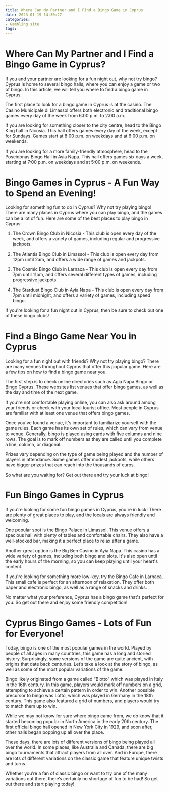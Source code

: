 ```yaml
---
title: Where Can My Partner and I Find a Bingo Game in Cyprus
date: 2023-01-19 14:30:27
categories:
- Gambling site
tags:
---
```



#  Where Can My Partner and I Find a Bingo Game in Cyprus?

If you and your partner are looking for a fun night out, why not try bingo? Cyprus is home to several bingo halls, where you can enjoy a game or two of bingo. In this article, we will tell you where to find a bingo game in Cyprus.

The first place to look for a bingo game in Cyprus is at the casino. The Casino Municipale di Limassol offers both electronic and traditional bingo games every day of the week from 6:00 p.m. to 2:00 a.m.

If you are looking for something closer to the city centre, head to the Bingo King hall in Nicosia. This hall offers games every day of the week, except for Sundays. Games start at 8:00 p.m. on weekdays and at 6:00 p.m. on weekends.

If you are looking for a more family-friendly atmosphere, head to the Poseidonas Bingo Hall in Ayia Napa. This hall offers games six days a week, starting at 7:00 p.m. on weekdays and at 5:00 p.m. on weekends.

#  Bingo Games in Cyprus - A Fun Way to Spend an Evening!

Looking for something fun to do in Cyprus? Why not try playing bingo! There are many places in Cyprus where you can play bingo, and the games can be a lot of fun. Here are some of the best places to play bingo in Cyprus:

1. The Crown Bingo Club in Nicosia - This club is open every day of the week, and offers a variety of games, including regular and progressive jackpots.

2. The Atlantis Bingo Club in Limassol - This club is open every day from 12pm until 2am, and offers a wide range of games and jackpots.

3. The Cosmic Bingo Club in Larnaca - This club is open every day from 7pm until 11pm, and offers several different types of games, including progressive jackpots.

4. The Stardust Bingo Club in Ayia Napa - This club is open every day from 7pm until midnight, and offers a variety of games, including speed bingo.

If you're looking for a fun night out in Cyprus, then be sure to check out one of these bingo clubs!

#  Find a Bingo Game Near You in Cyprus

Looking for a fun night out with friends? Why not try playing bingo? There are many venues throughout Cyprus that offer this popular game. Here are a few tips on how to find a bingo game near you.

The first step is to check online directories such as Agia Napa Bingo or Bingo Cyprus. These websites list venues that offer bingo games, as well as the day and time of the next game.

If you're not comfortable playing online, you can also ask around among your friends or check with your local tourist office. Most people in Cyprus are familiar with at least one venue that offers bingo games.

Once you've found a venue, it's important to familiarize yourself with the game rules. Each game has its own set of rules, which can vary from venue to venue. Generally, bingo is played using cards with five columns and nine rows. The goal is to mark off numbers as they are called until you complete a line, column, or diagonal.

Prizes vary depending on the type of game being played and the number of players in attendance. Some games offer modest jackpots, while others have bigger prizes that can reach into the thousands of euros.

So what are you waiting for? Get out there and try your luck at bingo!

#  Fun Bingo Games in Cyprus

If you're looking for some fun bingo games in Cyprus, you're in luck! There are plenty of great places to play, and the locals are always friendly and welcoming.

One popular spot is the Bingo Palace in Limassol. This venue offers a spacious hall with plenty of tables and comfortable chairs. They also have a well-stocked bar, making it a perfect place to relax after a game.

Another great option is the Big Ben Casino in Ayia Napa. This casino has a wide variety of games, including both bingo and slots. It's also open until the early hours of the morning, so you can keep playing until your heart's content.

If you're looking for something more low-key, try the Bingo Cafe in Larnaca. This small cafe is perfect for an afternoon of relaxation. They offer both paper and electronic bingo, as well as a range of snacks and drinks.

No matter what your preference, Cyprus has a bingo game that's perfect for you. So get out there and enjoy some friendly competition!

#  Cyprus Bingo Games - Lots of Fun for Everyone!

Today, bingo is one of the most popular games in the world. Played by people of all ages in many countries, this game has a long and storied history. Surprisingly, some versions of the game are quite ancient, with origins that date back centuries. Let’s take a look at the story of bingo, as well as some of the most popular variations of the game.

Bingo likely originated from a game called “Blotto” which was played in Italy in the 16th century. In this game, players would mark off numbers on a grid, attempting to achieve a certain pattern in order to win. Another possible precursor to bingo was Lotto, which was played in Germany in the 18th century. This game also featured a grid of numbers, and players would try to match them up to win.

While we may not know for sure where bingo came from, we do know that it started becoming popular in North America in the early 20th century. The first official bingo hall opened in New York City in 1929, and soon after, other halls began popping up all over the place.

These days, there are lots of different versions of bingo being played all over the world. In some places, like Australia and Canada, there are big bingo tournaments that attract players from all over. And in Europe, there are lots of different variations on the classic game that feature unique twists and turns.

Whether you’re a fan of classic bingo or want to try one of the many variations out there, there’s certainly no shortage of fun to be had! So get out there and start playing today!